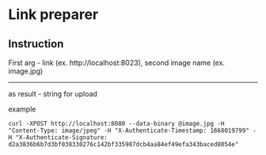 # Link preparer #

## Instruction ##

First arg - link (ex. http://localhost:8023), second image name (ex. image.jpg)

---

as result - string for upload

example

```text
curl -XPOST http://localhost:8080 --data-binary @image.jpg -H "Content-Type: image/jpeg" -H "X-Authenticate-Timestamp: 1668019799" -H "X-Authenticate-Signature: d2a3836b6b7d3bf038330276c142bf335987dcb4aa84ef49efa343baced8054e"
```
